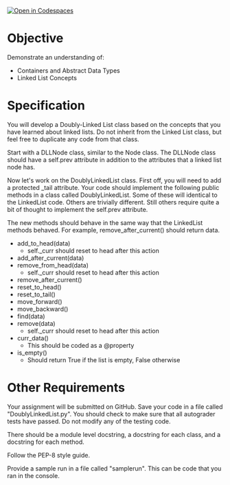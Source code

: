 [![Open in Codespaces](https://classroom.github.com/assets/launch-codespace-2972f46106e565e64193e422d61a12cf1da4916b45550586e14ef0a7c637dd04.svg)](https://classroom.github.com/open-in-codespaces?assignment_repo_id=17012888)
# Objective

Demonstrate an understanding of:

- Containers and Abstract Data Types
- Linked List Concepts

# Specification

You will develop a Doubly-Linked List class based on the concepts that you have learned about linked lists. Do not inherit from the Linked List class, but feel free to duplicate any code from that class.

Start with a DLLNode class, similar to the Node class. The DLLNode class should have a self.prev attribute in addition to the attributes that a linked list node has.

Now let's work on the DoublyLinkedList class. First off, you will need to add a protected \_tail attribute. Your code should implement the following public methods in a class called DoublyLinkedList. Some of these will identical to the LinkedList code. Others are trivially different. Still others require quite a bit of thought to implement the self.prev attribute.

The new methods should behave in the same way that the LinkedList methods behaved. For example, remove_after_current() should return data.

* add_to_head(data)
  * self._curr should reset to head after this action
* add_after_current(data)
* remove_from_head(data)
  * self._curr should reset to head after this action
* remove_after_current()
* reset_to_head()
* reset_to_tail()
* move_forward()
* move_backward()
* find(data)
* remove(data)
  * self._curr should reset to head after this action
* curr_data()
  * This should be coded as a @property
* is_empty()
  * Should return True if the list is empty, False otherwise


# Other Requirements

Your assignment will be submitted on GitHub. Save your code in a file called "DoublyLinkedList.py". You should check to make sure
that all autograder tests have passed. Do not modify any of the testing code.

There should be a module level docstring, a docstring for each class, and a
docstring for each method.

Follow the PEP-8 style guide.

Provide a sample run in a file called "samplerun". This can be code that you ran in the console.
